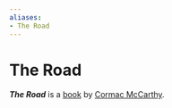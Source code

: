 ```yaml
---
aliases:
- The Road
---
```


# The Road

_**The Road**_ is a [book](book.md) by [Cormac McCarthy](cormac-mccarthy.md).
